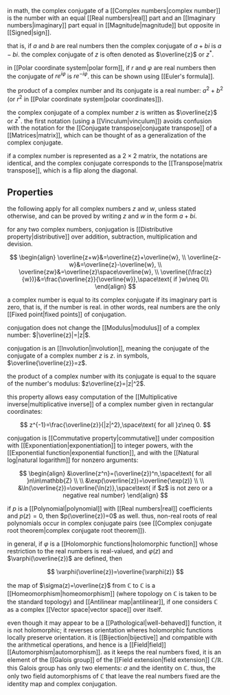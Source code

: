 in math, the complex conjugate of a [[Complex numbers|complex number]] is the number with an equal [[Real numbers|real]] part and an [[Imaginary numbers|imaginary]] part equal in [[Magnitude|magnitude]] but opposite in [[Signed|sign]]. 

that is, if $a$ and $b$ are real numbers then the complex conjugate of $a+bi$ is $a-bi$. the complex conjugate of $z$ is often denoted as $\overline{z}$ or $z^*$.

in [[Polar coordinate system|polar form]], if $r$ and $\varphi$ are real numbers then the conjugate of $re^{i\varphi}$ is $re^{-i\varphi}$. this can be shown using [[Euler's formula]].

the product of a complex number and its conjugate is a real number: $a^2+b^2$ (or $r^2$ in [[Polar coordinate system|polar coordinates]]).

the complex conjugate of a complex number $z$ is written as $\overline{z}$ or $z^*$. the first notation (using a [[Vinculum|vinculum]]) avoids confusion with the notation for the [[Conjugate transpose|conjugate transpose]] of a [[Matrices|matrix]], which can be thought of as a generalization of the complex conjugate.

if a complex number is represented as a $2\times 2$ matrix, the notations are identical, and the complex conjugate corresponds to the [[Transpose|matrix transpose]], which is a flip along the diagonal.

## Properties

the following apply for all complex numbers $z$ and $w$, unless stated otherwise, and can be proved by writing $z$ and $w$ in the form $a+bi$.

for any two complex numbers, conjugation is [[Distributive property|distributive]] over addition, subtraction, multiplication and devision.

$$
\begin{align}
\overline{z+w}&=\overline{z}+\overline{w}, \\
\overline{z-w}&=\overline{z}-\overline{w}, \\
\overline{zw}&=\overline{z}\space\overline{w}, \\
\overline{(\frac{z}{w})}&=\frac{\overline{z}}{\overline{w}},\space\text{ if }w\neq 0\\
\end{align}
$$

a complex number is equal to its complex conjugate if its imaginary part is zero, that is, if the number is real. in other words, real numbers are the only [[Fixed point|fixed points]] of conjugation.

conjugation does not change the [[Modulus|modulus]] of a complex number: $|\overline{z}|=|z|$.

conjugation is an [[Involution|involution]], meaning the conjugate of the conjugate of a complex number $z$ is $z$. in symbols, $\overline{\overline{z}}=z$.

the product of a complex number with its conjugate is equal to the square of the number's modulus: $z\overline{z}=|z|^2$.

this property allows easy computation of the [[Multiplicative inverse|multiplicative inverse]] of a complex number given in rectangular coordinates:

$$
z^{-1}=\frac{\overline{z}}{|z|^2},\space\text{ for all }z\neq 0.
$$

conjugation is [[Commutative property|commutative]] under composition with [[Exponentiation|exponentiation]] to integer powers, with the [[Exponential function|exponential function]], and with the [[Natural log|natural logarithm]] for nonzero arguments:

$$
\begin{align}
&\overline{z^n}=(\overline{z})^n,\space\text{ for all }n\in\mathbb{Z} \\
\\
&\exp(\overline{z})=\overline{\exp(z)} \\
\\
&\ln(\overline{z})=\overline{\ln(z)},\space\text{ if $z$ is not zero or a negative real number}
\end{align}
$$

if $p$ is a [[Polynomial|polynomial]] with [[Real numbers|real]] coefficients and $p(z)=0$, then $p(\overline{z})=0$ as well. thus, non-real roots of real polynomials occur in complex conjugate pairs (see [[Complex conjugate root theorem|complex conjugate root theorem]]).

in general, if $\varphi$ is a [[Holomorphic functions|holomorphic function]] whose restriction to the real numbers is real-valued, and $\varphi(z)$ and $\varphi(\overline{z})$ are defined, then

$$
\varphi(\overline{z})=\overline{\varphi(z)}
$$

the map of $\sigma(z)=\overline{z}$ from $\mathbb{C}$ to $\mathbb{C}$ is a [[Homeomorphism|homeomorphism]] (where topology on $\mathbb{C}$ is taken to be the standard topology) and [[Antilinear map|antilinear]], if one considers $\mathbb{C}$ as a complex [[Vector space|vector space]] over itself.

even though it may appear to be a [[Pathological|well-behaved]] function, it is not holomorphic; it reverses orientation wheres holomorphic functions locally preserve orientation. it is [[Bijection|bijective]] and compatible with the arithmetical operations, and hence is a [[Field|field]] [[Automorphism|automorphism]]. as it keeps the real numbers fixed, it is an element of the [[Galois group]] of the [[Field extension|field extension]] $\mathbb{C}/\mathbb{R}$. this Galois group has only two elements: $\sigma$ and the identity on $\mathbb{C}$. thus, the only two field automorphisms of $\mathbb{C}$ that leave the real numbers fixed are the identity map and complex conjugation.

